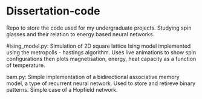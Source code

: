 # Dissertation-code

Repo to store the code used for my undergraduate projects. Studying spin glasses and their relation to energy based neural networks.

#ising_model.py: Simulation of 2D square lattice Ising model implemented using the metropolis - hastings algorithm. Uses live animations to show spin configurations then plots magnetisation, energy, heat capacity as a function of temperature.

bam.py: Simple implementation of a bidirectional associative memory model, a type of recurrent neural network. Used to store and retireve binary patterns. Simple case of a Hopfield network.
